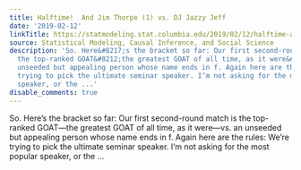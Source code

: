 ```yaml
---
title: Halftime!  And Jim Thorpe (1) vs. DJ Jazzy Jeff
date: '2019-02-12'
linkTitle: https://statmodeling.stat.columbia.edu/2019/02/12/halftime-and-jim-thorpe-1-vs-dj-jazzy-jeff/
source: Statistical Modeling, Causal Inference, and Social Science
description: 'So. Here&#8217;s the bracket so far: Our first second-round match is
  the top-ranked GOAT&#8212;the greatest GOAT of all time, as it were&#8212;vs. an
  unseeded but appealing person whose name ends in f. Again here are the rules: We’re
  trying to pick the ultimate seminar speaker. I’m not asking for the most popular
  speaker, or the ...'
disable_comments: true
---
```

So. Here&#8217;s the bracket so far: Our first second-round match is the top-ranked GOAT&#8212;the greatest GOAT of all time, as it were&#8212;vs. an unseeded but appealing person whose name ends in f. Again here are the rules: We’re trying to pick the ultimate seminar speaker. I’m not asking for the most popular speaker, or the ...